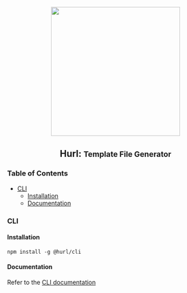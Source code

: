 <p align="center"><img src="https://raw.githubusercontent.com/hurl-org/hurl/main/static/logo-light.png" width="300"><p>

<h2 align="center">Hurl: <small>Template File Generator</small></h2>

### Table of Contents <!-- omit in toc -->

- [CLI](#cli)
  - [Installation](#installation)
  - [Documentation](#documentation)

### CLI

#### Installation

```shell
npm install -g @hurl/cli
```

#### Documentation

Refer to the [CLI documentation](https://github.com/hurl-org/hurl/tree/main/cli#readme)
